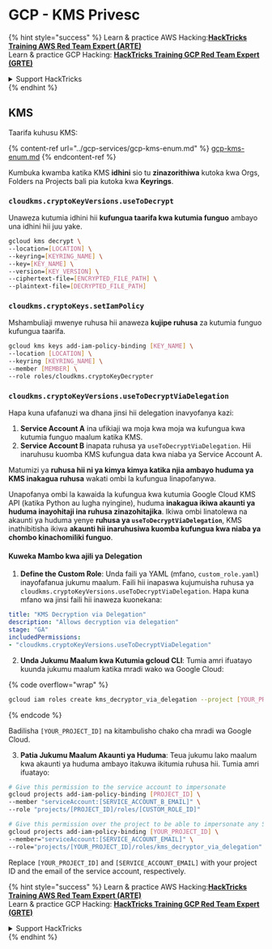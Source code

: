 # GCP - KMS Privesc

{% hint style="success" %}
Learn & practice AWS Hacking:<img src="../../../.gitbook/assets/image (1) (1) (1) (1).png" alt="" data-size="line">[**HackTricks Training AWS Red Team Expert (ARTE)**](https://training.hacktricks.xyz/courses/arte)<img src="../../../.gitbook/assets/image (1) (1) (1) (1).png" alt="" data-size="line">\
Learn & practice GCP Hacking: <img src="../../../.gitbook/assets/image (2) (1).png" alt="" data-size="line">[**HackTricks Training GCP Red Team Expert (GRTE)**<img src="../../../.gitbook/assets/image (2) (1).png" alt="" data-size="line">](https://training.hacktricks.xyz/courses/grte)

<details>

<summary>Support HackTricks</summary>

* Check the [**subscription plans**](https://github.com/sponsors/carlospolop)!
* **Join the** 💬 [**Discord group**](https://discord.gg/hRep4RUj7f) or the [**telegram group**](https://t.me/peass) or **follow** us on **Twitter** 🐦 [**@hacktricks\_live**](https://twitter.com/hacktricks_live)**.**
* **Share hacking tricks by submitting PRs to the** [**HackTricks**](https://github.com/carlospolop/hacktricks) and [**HackTricks Cloud**](https://github.com/carlospolop/hacktricks-cloud) github repos.

</details>
{% endhint %}

## KMS

Taarifa kuhusu KMS:

{% content-ref url="../gcp-services/gcp-kms-enum.md" %}
[gcp-kms-enum.md](../gcp-services/gcp-kms-enum.md)
{% endcontent-ref %}

Kumbuka kwamba katika KMS **idhini** sio tu **zinazorithiwa** kutoka kwa Orgs, Folders na Projects bali pia kutoka kwa **Keyrings**.

### `cloudkms.cryptoKeyVersions.useToDecrypt`

Unaweza kutumia idhini hii **kufungua taarifa kwa kutumia funguo** ambayo una idhini hii juu yake.
```bash
gcloud kms decrypt \
--location=[LOCATION] \
--keyring=[KEYRING_NAME] \
--key=[KEY_NAME] \
--version=[KEY_VERSION] \
--ciphertext-file=[ENCRYPTED_FILE_PATH] \
--plaintext-file=[DECRYPTED_FILE_PATH]
```
### `cloudkms.cryptoKeys.setIamPolicy`

Mshambuliaji mwenye ruhusa hii anaweza **kujipe ruhusa** za kutumia funguo kufungua taarifa.
```bash
gcloud kms keys add-iam-policy-binding [KEY_NAME] \
--location [LOCATION] \
--keyring [KEYRING_NAME] \
--member [MEMBER] \
--role roles/cloudkms.cryptoKeyDecrypter
```
### `cloudkms.cryptoKeyVersions.useToDecryptViaDelegation`

Hapa kuna ufafanuzi wa dhana jinsi hii delegation inavyofanya kazi:

1. **Service Account A** ina ufikiaji wa moja kwa moja wa kufungua kwa kutumia funguo maalum katika KMS.
2. **Service Account B** inapata ruhusa ya `useToDecryptViaDelegation`. Hii inaruhusu kuomba KMS kufungua data kwa niaba ya Service Account A.

Matumizi ya **ruhusa hii ni ya kimya kimya katika njia ambayo huduma ya KMS inakagua ruhusa** wakati ombi la kufungua linapofanywa.

Unapofanya ombi la kawaida la kufungua kwa kutumia Google Cloud KMS API (katika Python au lugha nyingine), huduma **inakagua ikiwa akaunti ya huduma inayohitaji ina ruhusa zinazohitajika**. Ikiwa ombi linatolewa na akaunti ya huduma yenye **ruhusa ya `useToDecryptViaDelegation`**, KMS inathibitisha ikiwa **akaunti hii inaruhusiwa kuomba kufungua kwa niaba ya chombo kinachomiliki funguo**.

#### Kuweka Mambo kwa ajili ya Delegation

1. **Define the Custom Role**: Unda faili ya YAML (mfano, `custom_role.yaml`) inayofafanua jukumu maalum. Faili hii inapaswa kujumuisha ruhusa ya `cloudkms.cryptoKeyVersions.useToDecryptViaDelegation`. Hapa kuna mfano wa jinsi faili hii inaweza kuonekana:
```yaml
title: "KMS Decryption via Delegation"
description: "Allows decryption via delegation"
stage: "GA"
includedPermissions:
- "cloudkms.cryptoKeyVersions.useToDecryptViaDelegation"
```
2. **Unda Jukumu Maalum kwa Kutumia gcloud CLI**: Tumia amri ifuatayo kuunda jukumu maalum katika mradi wako wa Google Cloud:

{% code overflow="wrap" %}
```bash
gcloud iam roles create kms_decryptor_via_delegation --project [YOUR_PROJECT_ID] --file custom_role.yaml
```
{% endcode %}

Badilisha `[YOUR_PROJECT_ID]` na kitambulisho chako cha mradi wa Google Cloud.

3. **Patia Jukumu Maalum Akaunti ya Huduma**: Teua jukumu lako maalum kwa akaunti ya huduma ambayo itakuwa ikitumia ruhusa hii. Tumia amri ifuatayo:
```bash
# Give this permission to the service account to impersonate
gcloud projects add-iam-policy-binding [PROJECT_ID] \
--member "serviceAccount:[SERVICE_ACCOUNT_B_EMAIL]" \
--role "projects/[PROJECT_ID]/roles/[CUSTOM_ROLE_ID]"

# Give this permission over the project to be able to impersonate any SA
gcloud projects add-iam-policy-binding [YOUR_PROJECT_ID] \
--member="serviceAccount:[SERVICE_ACCOUNT_EMAIL]" \
--role="projects/[YOUR_PROJECT_ID]/roles/kms_decryptor_via_delegation"
```
Replace `[YOUR_PROJECT_ID]` and `[SERVICE_ACCOUNT_EMAIL]` with your project ID and the email of the service account, respectively.

{% hint style="success" %}
Learn & practice AWS Hacking:<img src="../../../.gitbook/assets/image (1) (1) (1) (1).png" alt="" data-size="line">[**HackTricks Training AWS Red Team Expert (ARTE)**](https://training.hacktricks.xyz/courses/arte)<img src="../../../.gitbook/assets/image (1) (1) (1) (1).png" alt="" data-size="line">\
Learn & practice GCP Hacking: <img src="../../../.gitbook/assets/image (2) (1).png" alt="" data-size="line">[**HackTricks Training GCP Red Team Expert (GRTE)**<img src="../../../.gitbook/assets/image (2) (1).png" alt="" data-size="line">](https://training.hacktricks.xyz/courses/grte)

<details>

<summary>Support HackTricks</summary>

* Check the [**subscription plans**](https://github.com/sponsors/carlospolop)!
* **Join the** 💬 [**Discord group**](https://discord.gg/hRep4RUj7f) or the [**telegram group**](https://t.me/peass) or **follow** us on **Twitter** 🐦 [**@hacktricks\_live**](https://twitter.com/hacktricks_live)**.**
* **Share hacking tricks by submitting PRs to the** [**HackTricks**](https://github.com/carlospolop/hacktricks) and [**HackTricks Cloud**](https://github.com/carlospolop/hacktricks-cloud) github repos.

</details>
{% endhint %}
